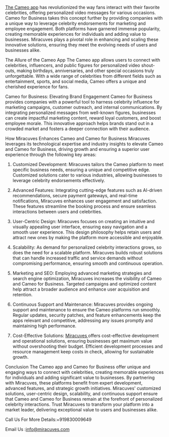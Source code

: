 
<a href="https://miracuves.com/product/cameo-clone-script/">The Cameo app</a> has revolutionized the way fans interact with their favorite celebrities, offering personalized video messages for various occasions. Cameo for Business takes this concept further by providing companies with a unique way to leverage celebrity endorsements for marketing and employee engagement. Both platforms have garnered immense popularity, creating memorable experiences for individuals and adding value to businesses. Miracuves plays a pivotal role in enhancing and scaling these innovative solutions, ensuring they meet the evolving needs of users and businesses alike.

The Allure of the Cameo App
The Cameo app allows users to connect with celebrities, influencers, and public figures for personalized video shout-outs, making birthdays, anniversaries, and other special occasions truly unforgettable. With a wide range of celebrities from different fields such as entertainment, sports, and social media, Cameo offers a unique and cherished experience for fans.

Cameo for Business: Elevating Brand Engagement
Cameo for Business provides companies with a powerful tool to harness celebrity influence for marketing campaigns, customer outreach, and internal communications. By integrating personalized messages from well-known figures, businesses can create impactful marketing content, reward loyal customers, and boost employee morale. This innovative approach helps brands stand out in a crowded market and fosters a deeper connection with their audience.

How Miracuves Enhances Cameo and Cameo for Business
Miracuves leverages its technological expertise and industry insights to elevate Cameo and Cameo for Business, driving growth and ensuring a superior user experience through the following key areas:

1. Customized Development:
Miracuves tailors the Cameo platform to meet specific business needs, ensuring a unique and competitive edge. Customized solutions cater to various industries, allowing businesses to leverage celebrity endorsements effectively.

2. Advanced Features:
Integrating cutting-edge features such as AI-driven recommendations, secure payment gateways, and real-time notifications, Miracuves enhances user engagement and satisfaction. These features streamline the booking process and ensure seamless interactions between users and celebrities.

3. User-Centric Design:
Miracuves focuses on creating an intuitive and visually appealing user interface, ensuring easy navigation and a smooth user experience. This design philosophy helps retain users and attract new ones by making the platform more accessible and enjoyable.

4. Scalability:
As demand for personalized celebrity interactions grows, so does the need for a scalable platform. Miracuves builds robust solutions that can handle increased traffic and service demands without compromising performance, ensuring smooth and continuous operation.

5. Marketing and SEO:
Employing advanced marketing strategies and search engine optimization, Miracuves increases the visibility of Cameo and Cameo for Business. Targeted campaigns and optimized content help attract a broader audience and enhance user acquisition and retention.

6. Continuous Support and Maintenance:
Miracuves provides ongoing support and maintenance to ensure the Cameo platforms run smoothly. Regular updates, security patches, and feature enhancements keep the apps relevant and competitive, addressing any issues promptly and maintaining high performance.

7. Cost-Effective Solutions:
 <a href="https://miracuves.com">Miracuves </a> offers cost-effective development and operational solutions, ensuring businesses get maximum value without overshooting their budget. Efficient development processes and resource management keep costs in check, allowing for sustainable growth.

Conclusion
The Cameo app and Cameo for Business offer unique and engaging ways to connect with celebrities, creating memorable experiences for individuals and adding significant value to businesses. By partnering with Miracuves, these platforms benefit from expert development, advanced features, and strategic growth initiatives. Miracuves' customized solutions, user-centric design, scalability, and continuous support ensure that Cameo and Cameo for Business remain at the forefront of personalized celebrity interactions. Trust Miracuves to transform your platform into a market leader, delivering exceptional value to users and businesses alike.

 Call Us For More Details:+919830009649
 
Email Us :info@miracuves.com
